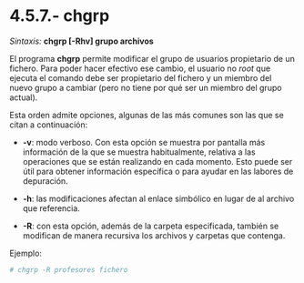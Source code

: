 # 4.5.7.- chgrp

*Sintaxis:* **chgrp [-Rhv] grupo archivos**

El programa **chgrp** permite modificar el grupo de usuarios propietario de un fichero. Para poder hacer efectivo ese cambio, el usuario no *root* que ejecuta el comando debe ser propietario del fichero y un miembro del nuevo grupo a cambiar (pero no tiene por qué ser un miembro del grupo actual).

Esta orden admite opciones, algunas de las más comunes son las que se citan a continuación:

 * **-v**: modo verboso. Con esta opción se muestra por pantalla más información de la que se muestra habitualmente, relativa a las operaciones que se están realizando en cada momento. Esto puede ser útil para obtener información específica o para ayudar en las labores de depuración.

 * **-h**: las modificaciones afectan al enlace simbólico en lugar de al archivo que referencia.

 * **-R**: con esta opción, además de la carpeta especificada, también se modifican de manera recursiva los archivos y carpetas que contenga.

Ejemplo:

```bash
# chgrp -R profesores fichero
```
